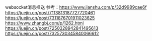 websocket消息推送
参考：https://www.jianshu.com/p/32d9989cae6f
https://juejin.cn/post/7113813187727720461
https://juejin.cn/post/7311876701911023625
https://www.zhangbj.com/p/1262.html
https://juejin.cn/post/7250328942841495613
https://juejin.cn/post/7325730345840066612
